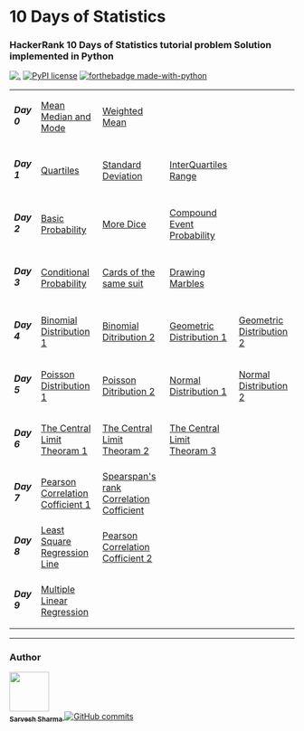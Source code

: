 # 10 Days of Statistics

### HackerRank 10 Days of Statistics tutorial problem Solution implemented in Python
[![.](https://img.shields.io/badge/Hackerrank-10_Days_of_Statistics-brightgreen?style=for-the-badge)](https://www.hackerrank.com/domains/tutorials/10-days-of-statistics)
[![PyPI license](https://img.shields.io/pypi/l/ansicolortags.svg?style=for-the-badge)](https://pypi.python.org/pypi/ansicolortags/) [![forthebadge made-with-python](http://ForTheBadge.com/images/badges/made-with-python.svg)](https://www.python.org/)
<table>
<tr>
  <td><h5>Day 0</h5></td>
   <td><a href="https://github.com/shsarv/Hackerrank-10-Days-of-Statistics/blob/master/mean_median_and_mode.py">Mean Median and Mode</a></td>
   <td><a href="https://github.com/shsarv/Hackerrank-10-Days-of-Statistics/blob/master/Weighted_mean.py">Weighted Mean</a></td>
  <td></td>
</tr>
  <tr>
  <td><h5>Day 1</h5></td>
   <td><a href="https://github.com/shsarv/Hackerrank-10-Days-of-Statistics/blob/master/Quartiles.py">Quartiles</a></td>
   <td><a href="https://github.com/shsarv/Hackerrank-10-Days-of-Statistics/blob/master/Standard_deviation.py">Standard Deviation</a></td>
   <td><a href="https://github.com/shsarv/Hackerrank-10-Days-of-Statistics/blob/master/interquartile.py">InterQuartiles Range</a></td>
    <td></td>
</tr>
  <tr>
  <td><h5>Day 2</h5></td>
   <td><a href="https://github.com/shsarv/Hackerrank-10-Days-of-Statistics/blob/master/Basic_probability.py">Basic Probability</a></td>
   <td><a href="https://github.com/shsarv/Hackerrank-10-Days-of-Statistics/blob/master/More_Dice.py">More Dice</a></td>
   <td><a href="https://github.com/shsarv/Hackerrank-10-Days-of-Statistics/blob/master/Compound_event_probability.py">Compound Event Probability</a></td>
    <td></td>
</tr>
 </tr>
  <tr>
  <td><h5>Day 3</h5></td>
   <td><a href="https://github.com/shsarv/Hackerrank-10-Days-of-Statistics/blob/master/Conditional_probability.py">Conditional Probability</a></td>
   <td><a href="https://github.com/shsarv/Hackerrank-10-Days-of-Statistics/blob/master/Cards_of_the_same_suits.py">Cards of the same suit</a></td>
   <td><a href="https://github.com/shsarv/Hackerrank-10-Days-of-Statistics/blob/master/Drwaing_marbles.py">Drawing Marbles</a></td>
  <td></td>
</tr>
<tr>
  <td><h5>Day 4</h5></td>
   <td><a href="https://github.com/shsarv/Hackerrank-10-Days-of-Statistics/blob/master/Binomial_distribution_1.py">Binomial Distribution 1</a></td>
   <td><a href="https://github.com/shsarv/Hackerrank-10-Days-of-Statistics/blob/master/Binomial_distribution_2.py">Binomial Ditribution 2</a></td>
   <td><a href="https://github.com/shsarv/Hackerrank-10-Days-of-Statistics/blob/master/Geometric_distribution_1.py">Geometric Distribution 1</a></td>
  <td><a href="https://github.com/shsarv/Hackerrank-10-Days-of-Statistics/blob/master/Geometric_distribution_2.py">Geometric Distribution 2</a></td>
</tr>
<tr>
  <td><h5>Day 5</h5></td>
   <td><a href="https://github.com/shsarv/Hackerrank-10-Days-of-Statistics/blob/master/Poissoon_Distribution.py">Poisson Distribution 1</a></td>
   <td><a href="https://github.com/shsarv/Hackerrank-10-Days-of-Statistics/blob/master/Poissoon_Distribution2.py">Poisson Ditribution 2</a></td>
   <td><a href="https://github.com/shsarv/Hackerrank-10-Days-of-Statistics/blob/master/Normal_distribution1.py">Normal Distribution 1</a></td>
  <td><a href="https://github.com/shsarv/Hackerrank-10-Days-of-Statistics/blob/master/Normal_distribution2.py">Normal Distribution 2</a></td>
</tr>
<tr>
  <td><h5>Day 6</h5></td>
   <td><a href="https://github.com/shsarv/Hackerrank-10-Days-of-Statistics/blob/master/The_central_limit_theoram.py">The Central Limit Theoram 1</a></td>
   <td><a href="https://github.com/shsarv/Hackerrank-10-Days-of-Statistics/blob/master/The_central_limit_theoram2.py">The Central Limit Theoram 2</a></td>
   <td><a href="https://github.com/shsarv/Hackerrank-10-Days-of-Statistics/blob/master/The_central_limit_theoram3.py">The Central Limit Theoram 3</a></td>
  <td><a href=""></a></td>
</tr>
<tr>
  <td><h5>Day 7</h5></td>
   <td><a href="https://github.com/shsarv/Hackerrank-10-Days-of-Statistics/blob/master/Pearson_Correlation_Cofficients.py">Pearson Correlation Cofficient 1</a></td>
   <td><a href="https://github.com/shsarv/Hackerrank-10-Days-of-Statistics/blob/master/Spearman's_Rank_Correlation.py">Spearspan's rank Correlation Cofficient</a></td>
   <td><a href=""></a></td>
  <td><a href=""></a></td>
</tr>
<tr>
  <td><h5>Day 8</h5></td>
   <td><a href="https://github.com/shsarv/Hackerrank-10-Days-of-Statistics/blob/master/Least_square_regression.py">Least Square Regression Line</a></td>
   <td><a href="https://github.com/shsarv/Hackerrank-10-Days-of-Statistics/blob/master/Pearson_Correlation_Cofficients_2.py">Pearson Correlation Cofficient 2</a></td>
   <td><a href=""></a></td>
  <td><a href=""></a></td>
</tr>
<tr>
  <td><h5>Day 9</h5></td>
   <td><a href="https://github.com/shsarv/Hackerrank-10-Days-of-Statistics/blob/master/Multiple_linear_regression.py">Multiple Linear Regression</a></td>
   <td><a href=""></a></td>
   <td><a href=""></a></td>
  <td><a href=""></a></td>
</tr>
</table>

<hr>

### Author

<a href="https://github.com/shsarv"><img src="https://avatars2.githubusercontent.com/u/55739302?s=400&u=1e7714cb1cbe3437a527a877486c94611f0e7ab0&v=4" width="70px;" alt=""/><br /><sub><b>Sarvesh Sharma</b></sub>
[![GitHub commits](https://img.shields.io/github/commits-since/shsarv/Hackerrank-10-Days-of-Statistics)](https://GitHub.com/shsarv/Hackerrank-10-Days-of-Statistics/commit/)
